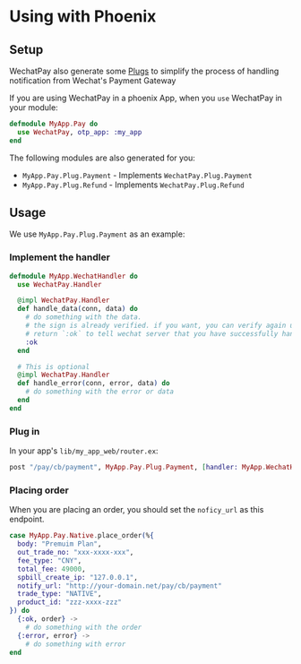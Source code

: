 # Using with Phoenix

## Setup

WechatPay also generate some [Plugs](https://github.com/elixir-plug/plug) to
  simplify the process of handling notification from Wechat's Payment Gateway

If you are using WechatPay in a phoenix App,
when you `use` WechatPay in your module:

```elixir
defmodule MyApp.Pay do
  use WechatPay, otp_app: :my_app
end
```

The following modules are also generated for you:

- `MyApp.Pay.Plug.Payment` - Implements `WechatPay.Plug.Payment`
- `MyApp.Pay.Plug.Refund` - Implements `WechatPay.Plug.Refund`

## Usage

We use `MyApp.Pay.Plug.Payment` as an example:

### Implement the handler

```elixir
defmodule MyApp.WechatHandler do
  use WechatPay.Handler

  @impl WechatPay.Handler
  def handle_data(conn, data) do
    # do something with the data. 
    # the sign is already verified. if you want, you can verify again use `WechatPay.Utils.Signature.verify/2`. 
    # return `:ok` to tell wechat server that you have successfully handled this notification.
    :ok
  end

  # This is optional
  @impl WechatPay.Handler
  def handle_error(conn, error, data) do
    # do something with the error or data
  end
end
```

### Plug in

In your app's `lib/my_app_web/router.ex`:

```elixir
post "/pay/cb/payment", MyApp.Pay.Plug.Payment, [handler: MyApp.WechatHandler]
```

### Placing order

When you are placing an order, you should set the `noficy_url` as this endpoint.

```elixir
case MyApp.Pay.Native.place_order(%{
  body: "Premuim Plan",
  out_trade_no: "xxx-xxxx-xxx",
  fee_type: "CNY",
  total_fee: 49000,
  spbill_create_ip: "127.0.0.1",
  notify_url: "http://your-domain.net/pay/cb/payment"
  trade_type: "NATIVE",
  product_id: "zzz-xxxx-zzz"
}) do
  {:ok, order} ->
    # do something with the order
  {:error, error} ->
    # do something with error
end
```
